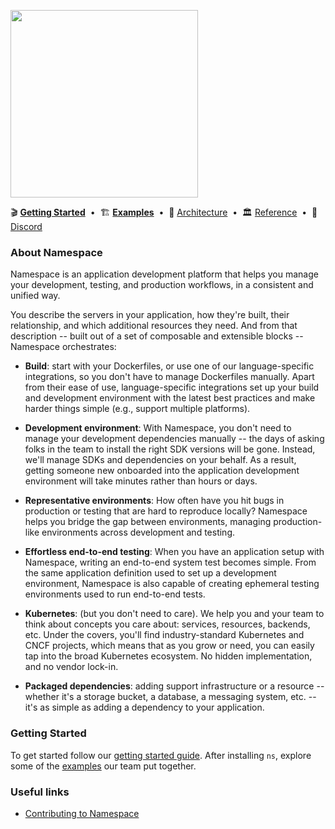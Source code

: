 <p>
  <a href="https://namespace.so">
    <img src="https://storage.googleapis.com/namespacelabs-docs-assets/gh/intro.svg" height="300">
  </a>
</p>

<div>
 🎬 <a href="https://docs.namespace.so/getting-started?utm_source=github"><b>Getting Started</b></a>
 <span>&nbsp;•&nbsp;</span>
 🏗️ <a href="https://docs.namespace.so/examples?utm_source=github"><b>Examples</b></a>
 <span>&nbsp;•&nbsp;</span>
 🗼 <a href="https://docs.namespace.so/architecture?utm_source=github">Architecture</a>
 <span>&nbsp;•&nbsp;</span>
 🏛️ <a href="https://docs.namespace.so/reference?utm_source=github">Reference</a>
 <span>&nbsp;•&nbsp;</span>
 💬 <a href="https://community.namespace.so/discord?utm_source=github">Discord</a>
</div>

### **About Namespace**

Namespace is an application development platform that helps you manage your development, testing, and production workflows, in a consistent and unified way.

You describe the servers in your application, how they're built, their relationship, and which additional resources they need. And from that description -- built out of a set of composable and extensible blocks -- Namespace orchestrates:

- **Build**: start with your Dockerfiles, or use one of our language-specific integrations, so you don't have to manage Dockerfiles manually. Apart from their ease of use, language-specific integrations set up your build and development environment with the latest best practices and make harder things simple (e.g., support multiple platforms).

- **Development environment**: With Namespace, you don't need to manage your development dependencies manually -- the days of asking folks in the team to install the right SDK versions will be gone. Instead, we'll manage SDKs and dependencies on your behalf. As a result, getting someone new onboarded into the application development environment will take minutes rather than hours or days.

- **Representative environments**: How often have you hit bugs in production or testing that are hard to reproduce locally? Namespace helps you bridge the gap between environments, managing production-like environments across development and testing.

- **Effortless end-to-end testing**: When you have an application setup with Namespace, writing an end-to-end system test becomes simple. From the same application definition used to set up a development environment, Namespace is also capable of creating ephemeral testing environments used to run end-to-end tests.

- **Kubernetes**: (but you don't need to care). We help you and your team to think about concepts you care about: services, resources, backends, etc. Under the covers, you'll find industry-standard Kubernetes and CNCF projects, which means that as you grow or need, you can easily tap into the broad Kubernetes ecosystem. No hidden implementation, and no vendor lock-in.

- **Packaged dependencies**: adding support infrastructure or a resource -- whether it's a storage bucket, a database, a messaging system, etc. -- it's as simple as adding a dependency to your application.

### **Getting Started**

To get started follow our [getting started guide](https://docs.namespace.so/getting-started/). After installing `ns`, explore some of the [examples](/namespacelabs/examples) our team put together.

### **Useful links**

- [Contributing to Namespace](/CONTRIBUTING.md)

